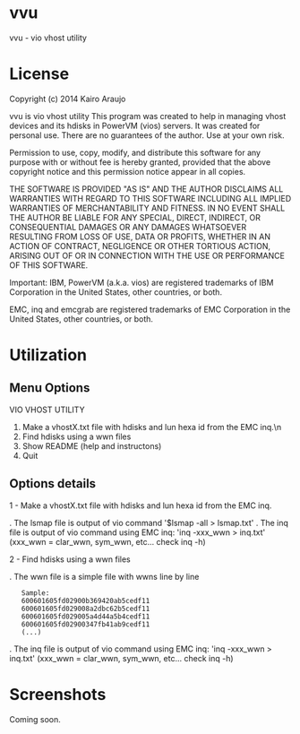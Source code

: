 vvu
===

vvu - vio vhost utility

License
=======
Copyright (c) 2014 Kairo Araujo

vvu is vio vhost utility
This program was created to help in managing vhost devices and its hdisks
in PowerVM (vios) servers. It was created for personal use. There are no
guarantees of the author. Use at your own risk.

Permission to use, copy, modify, and distribute this software for any
purpose with or without fee is hereby granted, provided that the above
copyright notice and this permission notice appear in all copies.

THE SOFTWARE IS PROVIDED "AS IS" AND THE AUTHOR DISCLAIMS ALL WARRANTIES
WITH REGARD TO THIS SOFTWARE INCLUDING ALL IMPLIED WARRANTIES OF
MERCHANTABILITY AND FITNESS. IN NO EVENT SHALL THE AUTHOR BE LIABLE FOR
ANY SPECIAL, DIRECT, INDIRECT, OR CONSEQUENTIAL DAMAGES OR ANY DAMAGES
WHATSOEVER RESULTING FROM LOSS OF USE, DATA OR PROFITS, WHETHER IN AN
ACTION OF CONTRACT, NEGLIGENCE OR OTHER TORTIOUS ACTION, ARISING OUT OF
OR IN CONNECTION WITH THE USE OR PERFORMANCE OF THIS SOFTWARE.

Important:
IBM, PowerVM (a.k.a. vios) are registered trademarks of IBM Corporation in
the United States, other countries, or both.

EMC, inq and emcgrab are registered trademarks of EMC Corporation in the
United States, other countries, or both.

Utilization
===========

## Menu Options 

VIO VHOST UTILITY

1. Make a vhostX.txt file with hdisks and lun hexa id from the EMC inq.\n
2. Find hdisks using a wwn files
3. Show README (help and instructons)
4. Quit

## Options details 

1 -  Make a vhostX.txt file with hdisks and lun hexa id from the EMC inq.

. The lsmap file is output of vio command  '$lsmap -all > lsmap.txt'
. The inq file is output of vio command using EMC inq: 'inq -xxx_wwn > inq.txt'
  (xxx_wwn = clar_wwn, sym_wwn, etc... check inq -h)


2 - Find hdisks using a wwn files

. The wwn file is a simple file with wwns line by line

       Sample:
       600601605fd02900b369420ab5cedf11
       600601605fd029008a2dbc62b5cedf11
       600601605fd029005a4d44a5b4cedf11
       600601605fd02900347fb41ab9cedf11
       (...)

. The inq file is output of vio command using EMC inq: 'inq -xxx_wwn > inq.txt'
  (xxx_wwn = clar_wwn, sym_wwn, etc... check inq -h)
       
Screenshots
===========

Coming soon.

